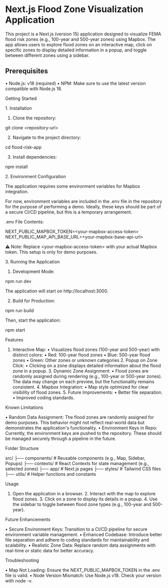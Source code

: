 # Next.js Flood Zone Visualization Application

This project is a Next.js (version 15) application designed to
visualize FEMA flood risk zones (e.g., 100-year and 500-year zones)
using Mapbox. The app allows users to explore flood zones on an
interactive map, click on specific zones to display detailed information
in a popup, and toggle between different zones using a sidebar.

## Prerequisites

• Node.js: v18 (required) • NPM: Make sure to use the latest version
compatible with Node.js 18.

Getting Started

1\. Installation

 1. Clone the repository:

git clone \<repository-url\>

2. Navigate to the project directory:

cd flood-risk-app

3. Install dependencies:

npm install

2\. Environment Configuration

The application requires some environment variables for Mapbox
integration.

For now, environment variables are included in the .env file in the
repository for the purpose of performing a demo. Ideally, these keys
should be part of a secure CI/CD pipeline, but this is a temporary
arrangement.

.env File Contents:

NEXT_PUBLIC_MAPBOX_TOKEN=\<your-mapbox-access-token\>
NEXT_PUBLIC_MAP_API_BASE_URL=\<your-mapbox-base-api-url\>

⚠️ Note: Replace \<your-mapbox-access-token\> with your actual Mapbox
token. This setup is only for demo purposes.

3\. Running the Application

 1. Development Mode:

npm run dev

The application will start on http://localhost:3000.

2. Build for Production:

npm run build

Then, start the application:

npm start

Features

 1. Interactive Map: • Visualizes flood zones (100-year and 500-year)
with distinct colors: • Red: 100-year flood zones • Blue: 500-year flood
zones • Green: Other zones or unknown categories 2. Popup on Zone Click:
• Clicking on a zone displays detailed information about the flood zone
in a popup. 3. Dynamic Zone Assignment: • Flood zones are randomly
assigned during rendering (e.g., 100-year or 500-year zones). The data
may change on each preview, but the functionality remains consistent. 4.
Mapbox Integration: • Map style optimized for clear visibility of flood
zones. 5. Future Improvements: • Better file separation. • Improved
coding standards.

Known Limitations

• Random Data Assignment: The flood zones are randomly assigned for demo
purposes. This behavior might not reflect real-world data but
demonstrates the application's functionality. • Environment Keys in
Repo: Currently, the environment keys are pushed to the repository.
These should be managed securely through a pipeline in the future.

Folder Structure

src/ 
├── components/ \# Reusable components (e.g., Map, Sidebar, Popups)
├── contexts/ \# React Contexts for state management (e.g., selected zones) 
├── app/ \# Next.js pages 
├── styles/ \# Tailwind CSS files 
├── utils/ \# Helper functions and constants

Usage

 1. Open the application in a browser. 2. Interact with the map to
explore flood zones. 3. Click on a zone to display its details in a
popup. 4. Use the sidebar to toggle between flood zone types (e.g.,
100-year and 500-year).

Future Enhancements

• Secure Environment Keys: Transition to a CI/CD pipeline for secure
environment variable management. • Enhanced Codebase: Introduce better
file separation and adhere to coding standards for maintainability and
scalability. • Realistic Zone Data: Replace random data assignments with
real-time or static data for better accuracy.

Troubleshooting

• Map Not Loading: Ensure the NEXT_PUBLIC_MAPBOX_TOKEN in the .env file
is valid. • Node Version Mismatch: Use Node.js v18. Check your version
with node -v.

